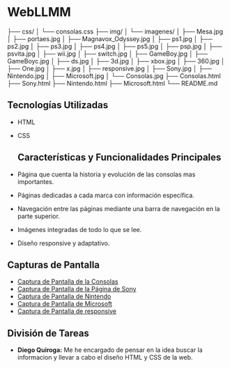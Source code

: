 # WebLLMM
├── css/
│   └── consolas.css
├── img/
│   └── imagenes/
│       ├── Mesa.jpg
│       ├── portaes.jpg
│       ├── Magnavox_Odyssey.jpg
│       ├── ps1.jpg
│       ├── ps2.jpg
│       ├── ps3.jpg
│       ├── ps4.jpg
│       ├── ps5.jpg
│       ├── psp.jpg
│       ├── psvita.jpg
│       ├── wii.jpg
│       ├── switch.jpg
│       ├── GameBoy.jpg
│       ├── GameBoyc.jpg
│       ├── ds.jpg
│       ├── 3d.jpg
│       ├── xbox.jpg
│       ├── 360.jpg
│       ├── One.jpg
│       ├── x.jpg
│       ├── responsive.jpg
│       ├── Sony.jpg
│       ├── Nintendo.jpg
│       ├── Microsoft.jpg
│       └── Consolas.jpg
├── Consolas.html
├── Sony.html
├── Nintendo.html
├── Microsoft.html
└── README.md

## Tecnologías Utilizadas

- HTML
- CSS

  ## Características y Funcionalidades Principales

- Página que cuenta la historia y evolución de las consolas mas importantes.
- Páginas dedicadas a cada marca con información específica.
- Navegación entre las páginas mediante una barra de navegación en la parte superior.
- Imágenes integradas de todo lo que se lee.
- Diseño responsive y adaptativo.

## Capturas de Pantalla

- [Captura de Pantalla de la Consolas](img/Imagenes/Consolas.jpg)
- [Captura de Pantalla de la Página de Sony](img/Imagenes/Sony.jpg)
- [Captura de Pantalla de Nintendo](img/Imagenes/Nintendo.jpg)
- [Captura de Pantalla de  Microsoft](img/Imagenes/Microsoft.jpg)
- [Captura de Pantalla de responsive](img/Imagenes/responsive.jpg)
## División de Tareas

- **Diego Quiroga:**
  Me he encargado de pensar en la idea buscar la informacion y llevar a cabo el diseño HTML y CSS de la web.


